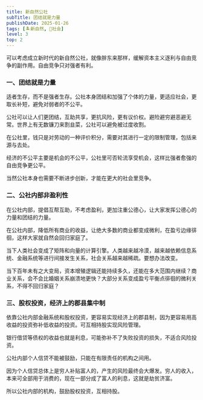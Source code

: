 ```yaml
---
title: 新自然公社
subTitle: 团结就是力量
publishDate: 2025-01-26
tags: [🏝新自然, 👫社会]
level: 3
top: 2
---
```


可以考虑成立新时代的新自然公社，就像胖东来那样，缓解资本主义逐利与自由竞争的副作用。自由竞争只对强者有利。

### 一、团结就是力量

适者生存，而不是强者生存。公社本身团结和加强了个体的力量，更适应社会，更取长补短，避免对弱者的不公平。

公社可以让人们更团结，互助共享，更抗风险，更有议价权。避险避穷避恶避无常。世界上有无数镰刀来割韭菜，公社可以避免被过度收割。

在公社里，钱只是对劳动的一种评价积分，需要对其进行一定的限制管理，包括来源与去处。

经济的不公平主要是机会的不公平，公社里可否轮流享受机会，这样比强者愈强的自由竞争更公平。

当然公社本身也需要不断进步创新，才能在更大的社会里竞争。

### 二、公社内部非盈利性

在公社内部，提倡互帮互助，不考虑盈利，更加注重公德心，让大家发挥公德心的力量和团结的力量。

在公社内部，降低所有商业的收益，让绝大多数的商业都变成微利，在盈亏边缘徘徊，这样大家就自然会回归家庭了。

当下人类社会变成了矩阵和向量的计算引擎。人类越来越冷漠，越来越依赖信息系统、金融系统等进行间接发生关系，社会关系越来越稀疏。要想办法改变。

当下百年未有之大变局，资本增殖逻辑还能持续多久，还能在多大范围内继续？商业关系，会不会比婚姻关系崩溃地更快？大部分关系变成盈亏平衡点徘徊的微利关系，不得不回归家庭？

### 三、股权投资，经济上的郡县集中制

依靠公社内部金融系统和股权投资，更容易实现经济上的郡县制，因为更容易用高收益的投资弥补低收益的投资。可互相持股实现风险管理。

银行借贷等债权的收益也就是利息，可能弥补不了失败投资的损失，不适合风险投资。

公社内部个人信贷不能被鼓励，只能在有限责任的机构之间用。

因为个人信贷总体上是穷人补贴富人的，产生的风险最终会大爆发。穷人的收入，本来可全部用于消费的，现在一部分成了富人的利息，这就是劫贫济富。

所以公社内部的机构，鼓励股权投资，互相持股。
